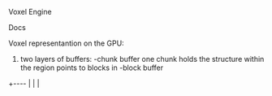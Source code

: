 Voxel Engine

Docs



Voxel representantion on the GPU:

1. two layers of buffers:
    -chunk buffer
        one chunk holds the structure within the region
        points to blocks in <block buffer>
    -block buffer


+----
|
|
|
